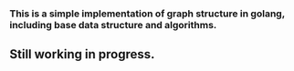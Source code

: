 ### This is a simple implementation of graph structure in golang, including base data structure and algorithms.
## Still working in progress.